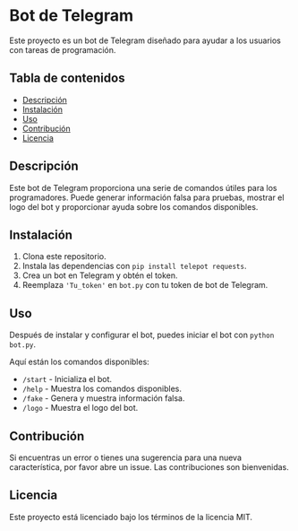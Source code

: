 # Bot de Telegram

Este proyecto es un bot de Telegram diseñado para ayudar a los usuarios con tareas de programación.

## Tabla de contenidos

- [Descripción](#descripción)
- [Instalación](#instalación)
- [Uso](#uso)
- [Contribución](#contribución)
- [Licencia](#licencia)

## Descripción

Este bot de Telegram proporciona una serie de comandos útiles para los programadores. Puede generar información falsa para pruebas, mostrar el logo del bot y proporcionar ayuda sobre los comandos disponibles.

## Instalación

1. Clona este repositorio.
2. Instala las dependencias con `pip install telepot requests`.
3. Crea un bot en Telegram y obtén el token.
4. Reemplaza `'Tu_token'` en `bot.py` con tu token de bot de Telegram.

## Uso

Después de instalar y configurar el bot, puedes iniciar el bot con `python bot.py`.

Aquí están los comandos disponibles:

- `/start` - Inicializa el bot.
- `/help` - Muestra los comandos disponibles.
- `/fake` - Genera y muestra información falsa.
- `/logo` - Muestra el logo del bot.

## Contribución

Si encuentras un error o tienes una sugerencia para una nueva característica, por favor abre un issue. Las contribuciones son bienvenidas.

## Licencia

Este proyecto está licenciado bajo los términos de la licencia MIT.